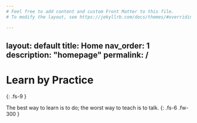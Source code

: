 ```yaml
---
# Feel free to add content and custom Front Matter to this file.
# To modify the layout, see https://jekyllrb.com/docs/themes/#overriding-theme-defaults

---
```

layout: default
title: Home
nav_order: 1
description: "homepage"
permalink: /
---

# Learn by Practice
{: .fs-9 }

The best way to learn is to do; the worst way to teach is to talk.
{: .fs-6 .fw-300 }
